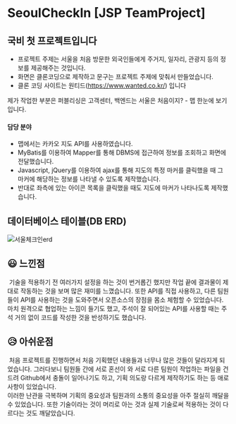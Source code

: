 # SeoulCheckIn [JSP TeamProject]
## 국비 첫 프로젝트입니다
* 프로젝트 주제는 서울을 처음 방문한 외국인들에게 주거지, 일자리, 관광지 등의 정보를 제공해주는 것입니다.
* 화면은 클론코딩으로 제작하고 문구는 프로젝트 주제에 맞춰서 만들었습니다.
* 클론 코딩 사이트는 원티드(https://www.wanted.co.kr/) 입니다

제가 작업한 부분은 퍼블리싱은 고객센터, 백엔드는 서울은 처음이지? - 맵 한눈에 보기 입니다.

#### 담당 분야
- 맵에서는 카카오 지도 API를 사용하였습니다.
- MyBatis를 이용하여 Mapper를 통해 DBMS에 접근하여 정보를 조회하고 화면에 전달했습니다.
- Javascript, jQuery를 이용하여 ajax를 통해 지도의 특정 마커를 클릭했을 때 그 마커에 해당하는 정보를 나타낼 수 있도록 제작했습니다.
- 반대로 좌측에 있는 아이콘 목록을 클릭했을 때도 지도에 마커가 나타나도록 제작했습니다.

## 데이터베이스 테이블(DB ERD)
![서울체크인erd](https://user-images.githubusercontent.com/105581479/209526510-f81de642-9634-412c-99c3-c17aef82fc18.png)


## 😃 느낀점

&nbsp;기술을 적용하기 전 여러가지 설정을 하는 것이 번거롭긴 했지만 작업 끝에 결과물이 제대로 작동하는 것을 보며 많은 재미를 느꼈습니다.
또한 API를 직접 사용하고, 다른 팀원들이 API를 사용하는 것을 도와주면서 오픈소스의 장점을 몸소 체험할 수 있었습니다. 마치 원격으로 협업하는
느낌이 들기도 했고, 주석이 잘 되어있는 API를 사용할 때는 주석 거의 없이 코드를 작성한 것을 반성하기도 했습니다.

## 😥 아쉬운점

&nbsp;처음 프로젝트를 진행하면서 처음 기획했던 내용들과 너무나 많은 것들이 달라지게 되었습니다. 그러다보니 팀원들 간에 서로 혼선이 와
서로 다른 팀원이 작업하는 파일을 건드려 Github에서 충돌이 일어나기도 하고, 기획 의도랑 다르게 제작하기도 하는 등 애로사항이 있었습니다.   
이러한 난관을 극복하며 기획의 중요성과 팀원과의 소통의 중요성을 아주 절실히 깨달을 수 있었습니다. 또한 기술이라는 것이 머리로 아는 것과
실제 기술로써 적용하는 것이 다르다는 것도 깨달았습니다.
